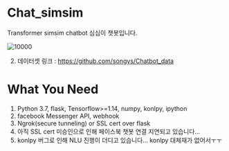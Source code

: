 # Chat_simsim
Transformer simsim chatbot
심심이 챗봇입니다. 


![10000](https://user-images.githubusercontent.com/36034521/69293797-4e116780-0c4d-11ea-975d-f89110a95a42.gif)

2. 데이터셋 링크 : https://github.com/songys/Chatbot_data

# What You Need
1. Python 3.7, flask, Tensorflow>=1.14, numpy, konlpy, ipython
2. facebook Messenger API, webhook
3. Ngrok(secure tunneling) or SSL cert over flask
4. 아직 SSL cert 미승인으로 인해 페이스북 챗봇 연결 지연되고 있습니다...
5. konlpy 버그로 인해 NLU 진행이 더디고 있습니다... konlpy 대체재가 없어서ㅜㅜ
